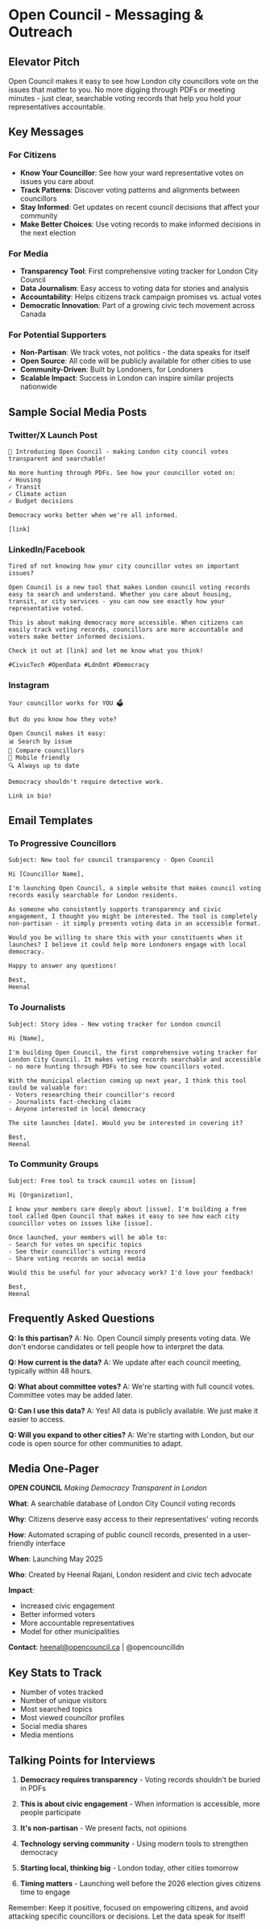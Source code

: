 # Open Council - Messaging & Outreach

## Elevator Pitch

Open Council makes it easy to see how London city councillors vote on the issues that matter to you. No more digging through PDFs or meeting minutes - just clear, searchable voting records that help you hold your representatives accountable.

## Key Messages

### For Citizens
- **Know Your Councillor**: See how your ward representative votes on issues you care about
- **Track Patterns**: Discover voting patterns and alignments between councillors
- **Stay Informed**: Get updates on recent council decisions that affect your community
- **Make Better Choices**: Use voting records to make informed decisions in the next election

### For Media
- **Transparency Tool**: First comprehensive voting tracker for London City Council
- **Data Journalism**: Easy access to voting data for stories and analysis
- **Accountability**: Helps citizens track campaign promises vs. actual votes
- **Democratic Innovation**: Part of a growing civic tech movement across Canada

### For Potential Supporters
- **Non-Partisan**: We track votes, not politics - the data speaks for itself
- **Open Source**: All code will be publicly available for other cities to use
- **Community-Driven**: Built by Londoners, for Londoners
- **Scalable Impact**: Success in London can inspire similar projects nationwide

## Sample Social Media Posts

### Twitter/X Launch Post
```
🚀 Introducing Open Council - making London city council votes transparent and searchable! 

No more hunting through PDFs. See how your councillor voted on:
✓ Housing
✓ Transit  
✓ Climate action
✓ Budget decisions

Democracy works better when we're all informed.

[link]
```

### LinkedIn/Facebook
```
Tired of not knowing how your city councillor votes on important issues?

Open Council is a new tool that makes London council voting records easy to search and understand. Whether you care about housing, transit, or city services - you can now see exactly how your representative voted.

This is about making democracy more accessible. When citizens can easily track voting records, councillors are more accountable and voters make better informed decisions.

Check it out at [link] and let me know what you think! 

#CivicTech #OpenData #LdnOnt #Democracy
```

### Instagram
```
Your councillor works for YOU 🗳️

But do you know how they vote?

Open Council makes it easy:
📊 Search by issue
👥 Compare councillors  
📱 Mobile friendly
🔍 Always up to date

Democracy shouldn't require detective work.

Link in bio!
```

## Email Templates

### To Progressive Councillors
```
Subject: New tool for council transparency - Open Council

Hi [Councillor Name],

I'm launching Open Council, a simple website that makes council voting records easily searchable for London residents. 

As someone who consistently supports transparency and civic engagement, I thought you might be interested. The tool is completely non-partisan - it simply presents voting data in an accessible format.

Would you be willing to share this with your constituents when it launches? I believe it could help more Londoners engage with local democracy.

Happy to answer any questions!

Best,
Heenal
```

### To Journalists
```
Subject: Story idea - New voting tracker for London council

Hi [Name],

I'm building Open Council, the first comprehensive voting tracker for London City Council. It makes voting records searchable and accessible - no more hunting through PDFs to see how councillors voted.

With the municipal election coming up next year, I think this tool could be valuable for:
- Voters researching their councillor's record
- Journalists fact-checking claims
- Anyone interested in local democracy

The site launches [date]. Would you be interested in covering it?

Best,
Heenal
```

### To Community Groups
```
Subject: Free tool to track council votes on [issue]

Hi [Organization],

I know your members care deeply about [issue]. I'm building a free tool called Open Council that makes it easy to see how each city councillor votes on issues like [issue].

Once launched, your members will be able to:
- Search for votes on specific topics
- See their councillor's voting record
- Share voting records on social media

Would this be useful for your advocacy work? I'd love your feedback!

Best,
Heenal
```

## Frequently Asked Questions

**Q: Is this partisan?**
A: No. Open Council simply presents voting data. We don't endorse candidates or tell people how to interpret the data.

**Q: How current is the data?**
A: We update after each council meeting, typically within 48 hours.

**Q: What about committee votes?**
A: We're starting with full council votes. Committee votes may be added later.

**Q: Can I use this data?**
A: Yes! All data is publicly available. We just make it easier to access.

**Q: Will you expand to other cities?**
A: We're starting with London, but our code is open source for other communities to adapt.

## Media One-Pager

**OPEN COUNCIL**
*Making Democracy Transparent in London*

**What**: A searchable database of London City Council voting records

**Why**: Citizens deserve easy access to their representatives' voting records

**How**: Automated scraping of public council records, presented in a user-friendly interface

**When**: Launching May 2025

**Who**: Created by Heenal Rajani, London resident and civic tech advocate

**Impact**: 
- Increased civic engagement
- Better informed voters
- More accountable representatives
- Model for other municipalities

**Contact**: heenal@opencouncil.ca | @opencouncilldn

## Key Stats to Track

- Number of votes tracked
- Number of unique visitors
- Most searched topics
- Most viewed councillor profiles
- Social media shares
- Media mentions

## Talking Points for Interviews

1. **Democracy requires transparency** - Voting records shouldn't be buried in PDFs

2. **This is about civic engagement** - When information is accessible, more people participate

3. **It's non-partisan** - We present facts, not opinions

4. **Technology serving community** - Using modern tools to strengthen democracy

5. **Starting local, thinking big** - London today, other cities tomorrow

6. **Timing matters** - Launching well before the 2026 election gives citizens time to engage

Remember: Keep it positive, focused on empowering citizens, and avoid attacking specific councillors or decisions. Let the data speak for itself!
